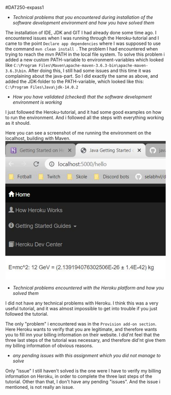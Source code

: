 #DAT250-expass1

* *Technical problems that you encountered during installation of the software development environment and how you have solved them*

The installation of IDE, JDK and GIT I had already done some time ago. I encountered issues when I was running through the 
Heroku-tutorial and I came to the point ```Declare app dependencies``` where I was supposed to use the command ```mvn clean install ```.
The problem I had encountered when trying to reach the mvn PATH in the local file system. To solve this problem i added a new custom
PATH-variable to environment-variables which looked like ```C:\Program Files\Maven\apache-maven-3.6.3-bin\apache-maven-3.6.3\bin```. 
After doing this, I still had some issues and this time it was complaining about the java-part. So I did exactly the same as above, and added
the JDK-folder to the PATH-variable, which looked like this: ```C:\Program Files\Java\jdk-14.0.2```

* *How you have validated (checked) that the software development environment is working*

I just followed the Heroku-tutorial, and it had some good examples on how to run the environment. And i followed all the steps 
with everything working as it should. 

Here you can see a screenshot of me running the environment on the localhost, building with Maven. 
![](hello.JPG)

* *Technical problems encountered with the Heroku platform and how you solved them*

I did not have any technical problems with Heroku. I think this was a very useful tutorial, and it was almost impossible to 
get into trouble if you just followed the tutorial. 

The only "problem" i encountered was in the ```Provision add-on section```. Here Heroku wants to verify that 
you are legitimate, and therefore wants you to fill inn your billing information on their website. I did'nt feel that the three last
steps of the tutorial was necessary, and therefore did'nt give them my billing information of obvious reasons. 

* *any pending issues with this assignment which you did not manage to solve*

Only "issue" I still haven't solved is the one were I have to verify my billing information on Heroku, in order to complete
the three last steps of the tutorial. Other than that, I don't have any pending "issues". And the issue i mentioned, is not really 
an issue. 

